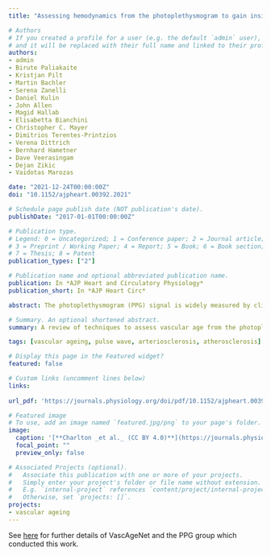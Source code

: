 ```yaml
---
title: "Assessing hemodynamics from the photoplethysmogram to gain insights into vascular age: A review from VascAgeNet"

# Authors
# If you created a profile for a user (e.g. the default `admin` user), write the username (folder name) here 
# and it will be replaced with their full name and linked to their profile.
authors:
- admin
- Birute Paliakaite
- Kristjan Pilt
- Martin Bachler
- Serena Zanelli
- Daniel Kulin
- John Allen
- Magid Hallab
- Elisabetta Bianchini
- Christopher C. Mayer
- Dimitrios Terentes-Printzios
- Verena Dittrich
- Bernhard Hametner
- Dave Veerasingam
- Dejan Zikic
- Vaidotas Marozas

date: "2021-12-24T00:00:00Z"
doi: "10.1152/ajpheart.00392.2021"

# Schedule page publish date (NOT publication's date).
publishDate: "2017-01-01T00:00:00Z"

# Publication type.
# Legend: 0 = Uncategorized; 1 = Conference paper; 2 = Journal article;
# 3 = Preprint / Working Paper; 4 = Report; 5 = Book; 6 = Book section;
# 7 = Thesis; 8 = Patent
publication_types: ["2"]

# Publication name and optional abbreviated publication name.
publication: In *AJP Heart and Circulatory Physiology*
publication_short: In *AJP Heart Circ*

abstract: The photoplethysmogram (PPG) signal is widely measured by clinical and consumer devices, and it is emerging as a potential tool for assessing vascular age. The shape and timing of the PPG pulse wave are both influenced by normal vascular ageing, changes in arterial stiffness and blood pressure, and atherosclerosis. This review summarises research into assessing vascular age from the PPG. Three categories of approaches are described&#58; (i) those which use a single PPG signal (based on pulse wave analysis); (ii) those which use multiple PPG signals (such as pulse transit time measurement); and (iii) those which use PPG and other signals (such as pulse arrival time measurement). Evidence is then presented on the performance, repeatability and reproducibility, and clinical utility of PPG-derived parameters of vascular age. Finally, the review outlines key directions for future research to realise the full potential of photoplethysmography for assessing vascular age.

# Summary. An optional shortened abstract.
summary: A review of techniques to assess vascular age from the photoplethysmogram.

tags: [vascular ageing, pulse wave, arteriosclerosis, atherosclerosis]

# Display this page in the Featured widget?
featured: false

# Custom links (uncomment lines below)
links:
  
url_pdf: 'https://journals.physiology.org/doi/pdf/10.1152/ajpheart.00392.2021'

# Featured image
# To use, add an image named `featured.jpg/png` to your page's folder. 
image:
  caption: '[**Charlton _et al._ (CC BY 4.0)**](https://journals.physiology.org/cms/10.1152/ajpheart.00392.2021/asset/images/large/ajpheart.00392.2021_f003.jpeg)'
  focal_point: ""
  preview_only: false

# Associated Projects (optional).
#   Associate this publication with one or more of your projects.
#   Simply enter your project's folder or file name without extension.
#   E.g. `internal-project` references `content/project/internal-project/index.md`.
#   Otherwise, set `projects: []`.
projects:
- vascular ageing
---
```


See [here](/post/vascagenet_ppg_group/) for further details of VascAgeNet and the PPG group which conducted this work.